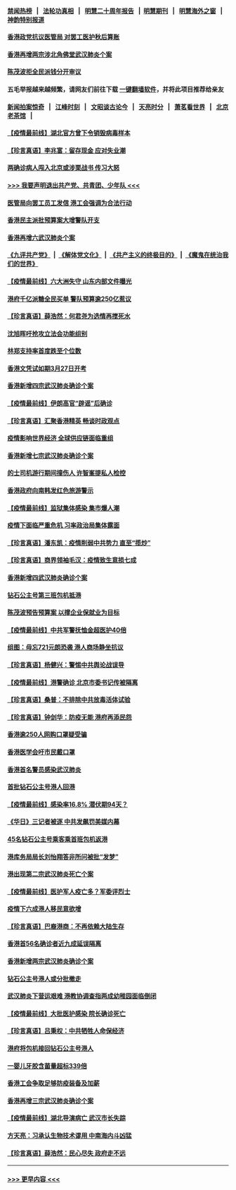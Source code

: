 #### [禁闻热榜](热点新闻.md?=0)  &nbsp;&nbsp;|&nbsp;&nbsp; [法轮功真相](https://github.com/gfw-breaker/truth/blob/master/README.md?=0) &nbsp;&nbsp;|&nbsp;&nbsp; [明慧二十周年报告](https://github.com/gfw-breaker/mh-reports/blob/master/README.md?=0) &nbsp;&nbsp;|&nbsp;&nbsp;[明慧期刊](https://github.com/gfw-breaker/mh-qikan) &nbsp;&nbsp;|&nbsp;&nbsp; [明慧海外之窗](https://github.com/gfw-breaker/mh-news/blob/master/README.md?=0) &nbsp;&nbsp;|&nbsp;&nbsp; [神韵特别报道](https://github.com/gfw-breaker/mh-news/blob/master/shenyun.md?=0)
#### [香港政党抗议医管局 对罢工医护秋后算账](../pages/nsc415/n11901746.md?t=02282202) 
#### [香港再增两宗涉北角佛堂武汉肺炎个案](../pages/nsc415/n11901737.md?t=02282202) 
#### [陈茂波拒全民派钱分开审议](../pages/nsc415/n11901672.md?t=02282202) 
#### 五毛举报越来越频繁，请网友们前往下载 [一键翻墙软件](https://github.com/gfw-breaker/ssr-accounts)，并将此项目推荐给亲友
#### [新闻拍案惊奇](https://github.com/gfw-breaker/banned-news/blob/master/pages/link4.md) &nbsp;&nbsp;|&nbsp;&nbsp; [江峰时刻](https://github.com/gfw-breaker/banned-news/blob/master/pages/link4.md) &nbsp;&nbsp;|&nbsp;&nbsp; [文昭谈古论今](https://github.com/gfw-breaker/banned-news/blob/master/pages/link4.md) &nbsp;&nbsp;|&nbsp;&nbsp; [天亮时分](https://github.com/gfw-breaker/banned-news/blob/master/pages/link4.md) &nbsp;&nbsp;|&nbsp;&nbsp; [萧茗看世界](https://github.com/gfw-breaker/banned-news/blob/master/pages/link4.md) &nbsp;&nbsp;|&nbsp;&nbsp; [北京老茶馆](https://github.com/gfw-breaker/banned-news/blob/master/pages/link4.md) &nbsp;&nbsp;|&nbsp;&nbsp; 
#### [【疫情最前线】湖北官方曾下令销毁病毒样本](../pages/nsc415/n11901518.md?t=02282202) 
#### [【珍言真语】李兆富：留存现金 应对失业潮](../pages/nsc415/n11901448.md?t=02282202) 
#### [两确诊病人闯入北京或涉栗战书 传习大怒](../pages/nsc415/n11901180.md?t=02282202) 
#### [>>> 我要声明退出共产党、共青团、少年队 <<<](https://github.com/begood0513/goodnews/blob/master/quit/letter.md) 
#### [医管局向罢工员工发信 港工会强调为合法行动](../pages/nsc415/n11898870.md?t=02282202) 
#### [香港民主派批预算案大增警队开支](../pages/nsc415/n11898813.md?t=02282202) 
#### [香港再增六武汉肺炎个案](../pages/nsc415/n11898843.md?t=02282202) 
#### [《九评共产党》](https://github.com/begood0513/9ping.md/blob/master/README.md) &nbsp;|&nbsp; [《解体党文化》](../../../../jtdwh.md/blob/master/README.md)  &nbsp;|&nbsp; [《共产主义的终极目的》](../../../../gczydzjmd.md/blob/master/README.md) &nbsp;|&nbsp; [《魔鬼在统治我们的世界》](../../../../mgztzwmdsj.md/blob/master/README.md) 
#### [【疫情最前线】六大洲失守 山东内部文件曝光](../pages/nsc415/n11898455.md?t=02282202) 
#### [港府千亿派糖全民买单 警队预算逾250亿惹议](../pages/nsc415/n11898608.md?t=02282202) 
#### [【珍言真语】薛浩然：何君尧为选情再搅死水](../pages/nsc415/n11898269.md?t=02282202) 
#### [沈旭晖吁抢攻立法会功能组别](../pages/nsc415/n11896084.md?t=02282202) 
#### [林郑支持率首度跌至个位数](../pages/nsc415/n11896058.md?t=02282202) 
#### [香港文凭试如期3月27日开考](../pages/nsc415/n11896055.md?t=02282202) 
#### [香港新增四宗武汉肺炎确诊个案](../pages/nsc415/n11896040.md?t=02282202) 
#### [【疫情最前线】伊朗高官“辟谣”后确诊](../pages/nsc415/n11895902.md?t=02282202) 
#### [【珍言真语】汇聚香港精英 畅谈时政观点](../pages/nsc415/n11895733.md?t=02282202) 
#### [疫情影响世界经济 全球供应链面临重组](../pages/nsc415/n11895634.md?t=02282202) 
#### [香港新增七宗武汉肺炎确诊个案](../pages/nsc415/n11893498.md?t=02282202) 
#### [的士司机游行期间撞伤人 许智峯提私人检控](../pages/nsc415/n11893483.md?t=02282202) 
#### [香港政府向南韩发红色旅游警示](../pages/nsc415/n11893398.md?t=02282202) 
#### [【疫情最前线】监狱集体感染 集市爆人潮](../pages/nsc415/n11893181.md?t=02282202) 
#### [疫情下面临严重危机  习率政治局集体露面](../pages/nsc415/n11893305.md?t=02282202) 
#### [【珍言真语】潘东凯：疫情削弱中共势力 直至“揽炒”](../pages/nsc415/n11892866.md?t=02282202) 
#### [【珍言真语】商界领袖毛汉：疫情致生意损七成](../pages/nsc415/n11890348.md?t=02282202) 
#### [香港新增四武汉肺炎确诊个案](../pages/nsc415/n11890610.md?t=02282202) 
#### [钻石公主号第三班包机抵港](../pages/nsc415/n11890645.md?t=02282202) 
#### [陈茂波预告预算案 以撑企业保就业为目标](../pages/nsc415/n11890574.md?t=02282202) 
#### [【疫情最前线】中共军警抚恤金超医护40倍](../pages/nsc415/n11890458.md?t=02282202) 
#### [组图：毋忘721元朗恐袭 港人商场静坐抗议](../pages/nsc415/n11876882.md?t=02282202) 
#### [【珍言真语】杨健兴：警惕中共舆论战误导](../pages/nsc415/n11888131.md?t=02282202) 
#### [【疫情最前线】港警确诊 北京市委书记传被隔离](../pages/nsc415/n11886872.md?t=02282202) 
#### [【珍言真语】桑普：不排除中共放毒活体试验](../pages/nsc415/n11886832.md?t=02282202) 
#### [【珍言真语】钟剑华：防疫无能 港府再添民怨](../pages/nsc415/n11884504.md?t=02282202) 
#### [香港逾250人网购口罩疑受骗](../pages/nsc415/n11884388.md?t=02282202) 
#### [香港医学会吁市民戴口罩](../pages/nsc415/n11884367.md?t=02282202) 
#### [香港首名警员感染武汉肺炎](../pages/nsc415/n11884357.md?t=02282202) 
#### [首批钻石公主号港人回港](../pages/nsc415/n11884333.md?t=02282202) 
#### [【疫情最前线】感染率16.8% 潜伏期94天？](../pages/nsc415/n11884256.md?t=02282202) 
#### [《华日》三记者被逐 中共发飙罚美媒内幕](../pages/nsc415/n11884184.md?t=02282202) 
#### [45名钻石公主号乘客乘首班包机返港](../pages/nsc415/n11881770.md?t=02282202) 
#### [港库务局局长刘怡翔答非所问被批“发梦”](../pages/nsc415/n11881752.md?t=02282202) 
#### [港出现第二宗武汉肺炎死亡个案](../pages/nsc415/n11881736.md?t=02282202) 
#### [【疫情最前线】医护军人疫亡多？军委评烈士](../pages/nsc415/n11881655.md?t=02282202) 
#### [疫情下六成港人移民意欲增](../pages/nsc415/n11881699.md?t=02282202) 
#### [【珍言真语】巴裔港商：不再依赖大陆生存](../pages/nsc415/n11881126.md?t=02282202) 
#### [香港首56名确诊者近九成延误隔离](../pages/nsc415/n11879079.md?t=02282202) 
#### [香港新增两宗武汉肺炎确诊个案](../pages/nsc415/n11879064.md?t=02282202) 
#### [钻石公主号港人或分批撤走](../pages/nsc415/n11879029.md?t=02282202) 
#### [武汉肺炎下营运艰难 港教协调查指两成幼稚园面临倒闭](../pages/nsc415/n11878989.md?t=02282202) 
#### [【疫情最前线】大批医护感染 院长确诊死亡](../pages/nsc415/n11878595.md?t=02282202) 
#### [【珍言真语】吕秉权：中共牺牲人命保经济](../pages/nsc415/n11878390.md?t=02282202) 
#### [港府将包机接回钻石公主号港人](../pages/nsc415/n11876352.md?t=02282202) 
#### [一婴儿牙胶含菌量超标339倍](../pages/nsc415/n11876336.md?t=02282202) 
#### [香港工会争取足够防疫装备及加薪](../pages/nsc415/n11876313.md?t=02282202) 
#### [香港再增三宗武汉肺炎确诊个案](../pages/nsc415/n11876297.md?t=02282202) 
#### [【疫情最前线】湖北导演病亡 武汉市长失踪](../pages/nsc415/n11876272.md?t=02282202) 
#### [方天亮：习承认生物技术谬用 中南海内斗凶猛](../pages/nsc415/n11873679.md?t=02282202) 
#### [【珍言真语】薛浩然：民心尽失 政府走不远](../pages/nsc415/n11875838.md?t=02282202) 

----
#### [ >>> 更早内容 <<< ](../indexes/nsc415-earlier.md)
